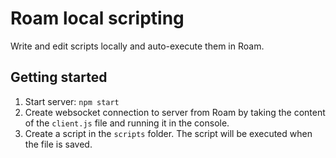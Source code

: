 # Roam local scripting

Write and edit scripts locally and auto-execute them in Roam.

## Getting started

1. Start server: `npm start`
2. Create websocket connection to server from Roam by taking the content of the `client.js` file and running it in the console.
3. Create a script in the `scripts` folder. The script will be executed when the file is saved.
